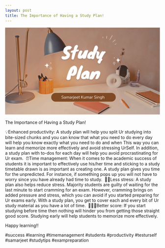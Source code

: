 ```yaml
---
layout: post
title: The Importance of Having a Study Plan!
---
```

![image](/assets/images/2853E509-2574-4DB1-A249-D8BBBDE5EE11.png)

The Importance of Having a Study Plan!

💡Enhanced productivity: A study plan will help you split Ur studying into bite-sized chunks and you can know that what you need to do every day will help you know exactly what you need to do and when This way you can learn and memorize more effectively and avoid stressing UrSelf. In addition, a study plan with to-dos for each day will help you avoid procrastinating for Ur exam.
​
⏰Time management: When it comes to the academic success of students it is important to effectively use his/her time and sticking to a study timetable drawn is as important as creating one. A study plan gives you time for the unpredicted. For instance, if something pops up you will not have to worry since you have already had time to study.
​
💆‍♂️Less stress: A study plan also helps reduce stress. Majority students are guilty of waiting for the last minute to start cramming for an exam. However, cramming brings on added pressure and stress, which you can avoid if you started preparing for Ur exams early. With a study plan, you get to cover each and every bit of Ur study material as you have a lot of time.
​
👨🏼‍💻Better score: If you start studying before time then nothing will hinder you from getting those straight good score. Studying early will help students to memorize more effectively.

Happy learning!!

#success #learning #timemanagement #students #productivity #testurself #samarjeet #studytips #exampreparation
